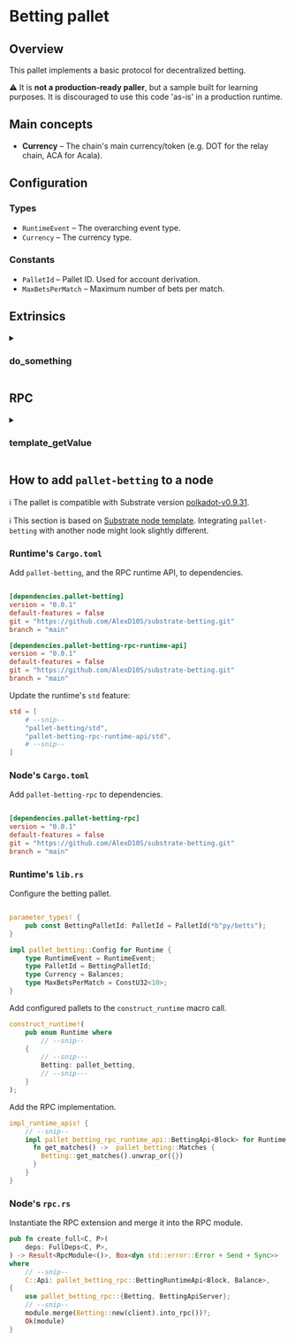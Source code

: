 # Betting pallet

## Overview

This pallet implements a basic protocol for decentralized betting. 

:warning: It is **not a production-ready paller**, but a sample built for learning purposes. It is discouraged to use this code 'as-is' in a production runtime.

## Main concepts

* **Currency** – The chain's main currency/token (e.g. DOT for the relay chain, ACA for Acala).


## Configuration

### Types
* `RuntimeEvent` – The overarching event type.
* `Currency` – The currency type.

### Constants
* `PalletId` – Pallet ID. Used for account derivation.
* `MaxBetsPerMatch` – Maximum number of bets per match.

## Extrinsics

<details>
<summary><h3>do_something</h3></summary>

Takes a singles value as a parameter, writes the value to storage and emits an event. This function must be dispatched by a signed extrinsic.
Emit an event on success: `SomethingStored`.

#### Parameters:
  * `origin` – Origin for the call. Must be signed.
  * `something` – value to store.

#### Errors:
  * `NoneValue` – Error names should be descriptive.
</details>

## RPC

<details>
<summary><h3>template_getValue</h3></summary>

Get a value stored

#### Parameters:
</details>

## How to add `pallet-betting` to a node

:information_source: The pallet is compatible with Substrate version
[polkadot-v0.9.31](https://github.com/paritytech/substrate/tree/polkadot-v0.9.10).

:information_source: This section is based on
[Substrate node template](https://github.com/substrate-developer-hub/substrate-node-template/tree/polkadot-v0.9.31).
Integrating `pallet-betting` with another node might look slightly different.

### Runtime's `Cargo.toml`

Add `pallet-betting`, and the RPC runtime API, to dependencies.
```toml

[dependencies.pallet-betting]
version = "0.0.1"
default-features = false
git = "https://github.com/AlexD10S/substrate-betting.git"
branch = "main"

[dependencies.pallet-betting-rpc-runtime-api]
version = "0.0.1"
default-features = false
git = "https://github.com/AlexD10S/substrate-betting.git"
branch = "main"
```

Update the runtime's `std` feature:
```toml
std = [
    # --snip--
    "pallet-betting/std",
    "pallet-betting-rpc-runtime-api/std",
    # --snip--
]
```

### Node's `Cargo.toml`

Add `pallet-betting-rpc` to dependencies.
```toml

[dependencies.pallet-betting-rpc]
version = "0.0.1"
default-features = false
git = "https://github.com/AlexD10S/substrate-betting.git"
branch = "main"
```

### Runtime's `lib.rs`


Configure the betting pallet.
```rust

parameter_types! {
    pub const BettingPalletId: PalletId = PalletId(*b"py/betts");
}

impl pallet_betting::Config for Runtime {
    type RuntimeEvent = RuntimeEvent;
    type PalletId = BettingPalletId;
    type Currency = Balances;
    type MaxBetsPerMatch = ConstU32<10>;
}
```

Add configured pallets to the `construct_runtime` macro call.
```rust
construct_runtime!(
    pub enum Runtime where
        // --snip--
    {
        // --snip---
        Betting: pallet_betting,
        // --snip---
    }
);
```

Add the RPC implementation.
```rust
impl_runtime_apis! {
    // --snip--
    impl pallet_betting_rpc_runtime_api::BettingApi<Block> for Runtime {
      fn get_matches() ->  pallet_betting::Matches {
        Betting::get_matches().unwrap_or({})
      }
    }
}
```


### Node's `rpc.rs`

Instantiate the RPC extension and merge it into the RPC module.
```rust
pub fn create_full<C, P>(
    deps: FullDeps<C, P>,
) -> Result<RpcModule<()>, Box<dyn std::error::Error + Send + Sync>>
where
    // --snip--
    C::Api: pallet_betting_rpc::BettingRuntimeApi<Block, Balance>,
{
    use pallet_betting_rpc::{Betting, BettingApiServer};
    // --snip--
    module.merge(Betting::new(client).into_rpc())?;
    Ok(module)
}
```
